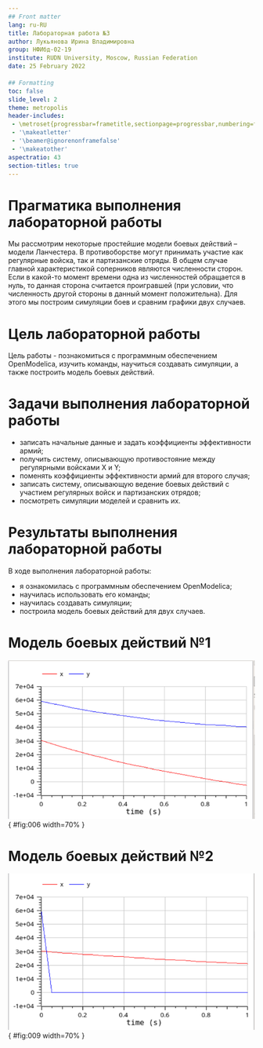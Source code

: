 ```yaml
---
## Front matter
lang: ru-RU
title: Лабораторная работа №3
author: Лукьянова Ирина Владимировна
group: НФИбд-02-19
institute: RUDN University, Moscow, Russian Federation
date: 25 February 2022

## Formatting
toc: false
slide_level: 2
theme: metropolis
header-includes: 
 - \metroset{progressbar=frametitle,sectionpage=progressbar,numbering=fraction}
 - '\makeatletter'
 - '\beamer@ignorenonframefalse'
 - '\makeatother'
aspectratio: 43
section-titles: true
---
```

# **Прагматика выполнения лабораторной работы**

Мы рассмотрим некоторые простейшие модели боевых действий – модели Ланчестера. В противоборстве могут принимать участие как регулярные войска, так и партизанские отряды. В общем случае главной характеристикой соперников являются численности сторон. Если в какой-то момент времени одна из численностей обращается в нуль, то данная сторона считается проигравшей (при условии, что численность другой стороны в данный момент положительна). Для этого мы построим симуляции боев и сравним графики двух случаев.

# **Цель лабораторной работы**

Цель работы - познакомиться с программным обеспечением OpenModelica, изучить команды, научиться создавать симуляции, а также построить модель боевых действий.

# **Задачи выполнения лабораторной работы**

- записать начальные данные и задать коэффициенты эффективности армий;
- получить систему, описывающую противостояние между регулярными войсками X и Y;
- поменять коэффициенты эффективности армий для второго случая;
- записать систему, описывающую ведение боевых действий с участием регулярных войск и партизанских отрядов;
- посмотреть симуляции моделей и сравнить их.

# **Результаты выполнения лабораторной работы**

В ходе выполнения лабораторной работы:

- я ознакомилась с программным обеспечением OpenModelica;
- научилась использовать его команды;
- научилась создавать симуляции;
- построила модель боевых действий для двух случаев.

# **Модель боевых действий №1**

![Модель боевых действий №1](screen/4.png){ #fig:006 width=70% }

# **Модель боевых действий №2**

![Модель боевых действий №2](screen/7.png){ #fig:009 width=70% }
